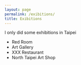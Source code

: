 ```yaml
---
layout: page
permalink: /exibitions/
title: Exibitions
---
```

I only did some exhibitions in Taipei

- Red Room
- Art Gallery
- XXX Restaurant
- North Taipei Art Shop

  
